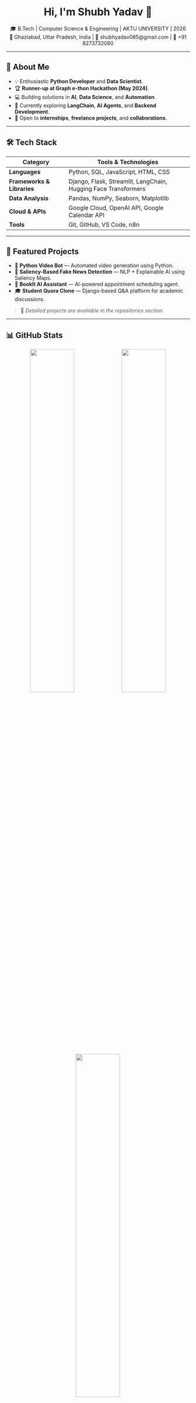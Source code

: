 <h1 align="center">Hi, I'm Shubh Yadav 👋</h1>

<p align="center">
🎓 B.Tech | Computer Science & Engineering | AKTU UNIVERSITY | 2026<br>
📍 Ghaziabad, Uttar Pradesh, India | 📧 shubhyadav085@gmail.com | 📱 +91 8273732080
</p>

---

## 🚀 About Me

- 💡 Enthusiastic **Python Developer** and **Data Scientist**.
- 🏆 **Runner-up at Graph e-thon Hackathon (May 2024)**.
- 💻 Building solutions in **AI**, **Data Science**, and **Automation**.
- 🌱 Currently exploring **LangChain**, **AI Agents**, and **Backend Development**.
- 📢 Open to **internships**, **freelance projects**, and **collaborations**.

---

## 🛠️ Tech Stack

| Category | Tools & Technologies |
|-----------|-----------------------|
| **Languages** | Python, SQL, JavaScript, HTML, CSS |
| **Frameworks & Libraries** | Django, Flask, Streamlit, LangChain, Hugging Face Transformers |
| **Data Analysis** | Pandas, NumPy, Seaborn, Matplotlib |
| **Cloud & APIs** | Google Cloud, OpenAI API, Google Calendar API |
| **Tools** | Git, GitHub, VS Code, n8n |

---

## 📌 Featured Projects

- 🎥 **Python Video Bot** — Automated video generation using Python.
- 📰 **Saliency-Based Fake News Detection** — NLP + Explainable AI using Saliency Maps.
- 🧵 **BookIt AI Assistant** — AI-powered appointment scheduling agent.
- 🎓 **Student Quora Clone** — Django-based Q&A platform for academic discussions.

> 📝 *Detailed projects are available in the repositories section.*

---

## 📊 GitHub Stats

<p align="center">
  <img src="https://github-readme-stats.vercel.app/api?username=yshubh12&show_icons=true&theme=tokyonight" width="49%"/> 
  <img src="https://github-readme-streak-stats.herokuapp.com/?user=yshubh12&theme=tokyonight" width="49%"/>
</p>

<p align="center">
  <img src="https://github-readme-stats.vercel.app/api/top-langs/?username=yshubh12&layout=compact&theme=tokyonight" width="49%"/>
</p>

<p align="center">
  <img src="https://github-profile-trophy.vercel.app/?username=yshubh12&theme=tokyonight&no-bg=true&no-frame=true" width="100%"/>
</p>

<p align="center">
  <img src="https://github-readme-activity-graph.cyclic.app/graph?username=yshubh12&theme=tokyonight" width="100%"/>
</p>


---

## 🤝 Let’s Connect

<p align="center">
  <a href="https://www.linkedin.com/in/shubhyadav085" target="_blank"><img src="https://img.shields.io/badge/LinkedIn-0077B5?style=flat&logo=linkedin&logoColor=white"/></a>
  <a href="mailto:shubhyadav085@gmail.com"><img src="https://img.shields.io/badge/Gmail-D14836?style=flat&logo=gmail&logoColor=white"/></a>
  <a href="https://github.com/yshubh12"><img src="https://img.shields.io/badge/GitHub-181717?style=flat&logo=github&logoColor=white"/></a>
</p>

---

<p align="center"><i>“Consistency beats talent every time.”</i></p>
